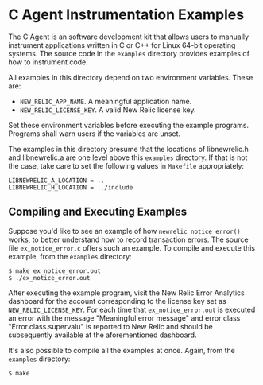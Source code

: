 # C Agent Instrumentation Examples

The C Agent is an software development kit that allows users to manually instrument applications written in C 
or C++ for Linux 64-bit operating systems. The source code in the `examples` directory provides examples of
how to instrument code.

All examples in this directory depend on two environment variables. These are:

- `NEW_RELIC_APP_NAME`. A meaningful application name.
- `NEW_RELIC_LICENSE_KEY`. A valid New Relic license key.

Set these environment variables before executing the example programs. Programs shall warn users if the
variables are unset.

The examples in this directory presume that the locations of libnewrelic.h and libnewrelic.a are one
level above this `examples` directory. If that is not the case, take care to set the following values
in `Makefile` appropriately:

```
LIBNEWRELIC_A_LOCATION = ..
LIBNEWRELIC_H_LOCATION = ../include
```

## Compiling and Executing Examples

Suppose you'd like to see an example of how `newrelic_notice_error()` works, to better understand how 
to record transaction errors.  The source file `ex_notice_error.c` offers such an example. 
To compile and execute this example, from the `examples` directory:

```
$ make ex_notice_error.out
$ ./ex_notice_error.out

```

After executing the example program, visit the New Relic Error Analytics dashboard for the account 
corresponding to the license key set as `NEW_RELIC_LICENSE_KEY`. For each time that `ex_notice_error.out`
is executed an error with the message "Meaningful error message" and error class "Error.class.supervalu"
is reported to New Relic and should be subsequently available at the aforementioned dashboard.

It's also possible to compile all the examples at once.  Again, from the `examples` directory:

```
$ make
```